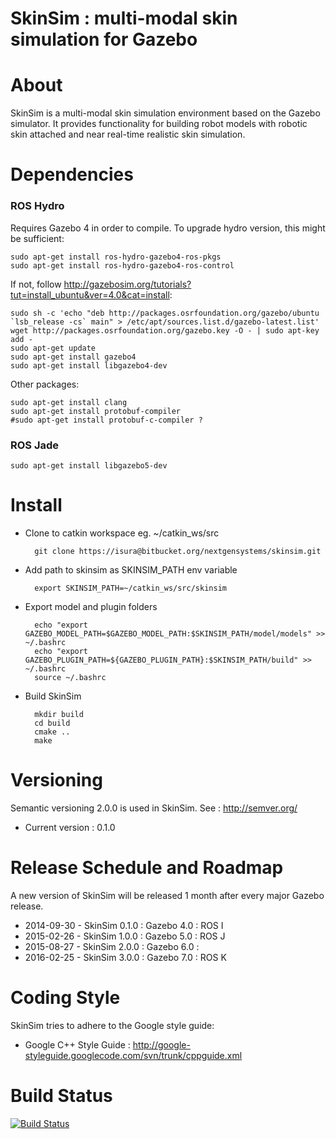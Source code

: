 # SkinSim : multi-modal skin simulation for Gazebo

# About
SkinSim is a multi-modal skin simulation environment based on the Gazebo simulator. It provides functionality for building robot models with robotic skin attached and near real-time realistic skin simulation.

# Dependencies
### ROS Hydro
Requires Gazebo 4 in order to compile. To upgrade hydro version, this might be sufficient:
```
sudo apt-get install ros-hydro-gazebo4-ros-pkgs
sudo apt-get install ros-hydro-gazebo4-ros-control
```
If not, follow http://gazebosim.org/tutorials?tut=install_ubuntu&ver=4.0&cat=install:
```
sudo sh -c 'echo "deb http://packages.osrfoundation.org/gazebo/ubuntu `lsb_release -cs` main" > /etc/apt/sources.list.d/gazebo-latest.list'  
wget http://packages.osrfoundation.org/gazebo.key -O - | sudo apt-key add - 
sudo apt-get update
sudo apt-get install gazebo4
sudo apt-get install libgazebo4-dev
```
Other packages:
```
sudo apt-get install clang  
sudo apt-get install protobuf-compiler
#sudo apt-get install protobuf-c-compiler ?
```
### ROS Jade
```
sudo apt-get install libgazebo5-dev
```
# Install
- Clone to catkin workspace eg. ~/catkin_ws/src

		git clone https://isura@bitbucket.org/nextgensystems/skinsim.git


- Add path to skinsim as SKINSIM_PATH env variable

		export SKINSIM_PATH=~/catkin_ws/src/skinsim


- Export model and plugin folders

		echo "export GAZEBO_MODEL_PATH=$GAZEBO_MODEL_PATH:$SKINSIM_PATH/model/models" >> ~/.bashrc
		echo "export GAZEBO_PLUGIN_PATH=${GAZEBO_PLUGIN_PATH}:$SKINSIM_PATH/build" >> ~/.bashrc
		source ~/.bashrc


- Build SkinSim

		mkdir build
		cd build
		cmake ..
		make

# Versioning
Semantic versioning 2.0.0 is used in SkinSim. See : http://semver.org/

- Current version : 0.1.0

# Release Schedule and Roadmap
A new version of SkinSim will be released 1 month after every major Gazebo release.

- 2014-09-30 - SkinSim 0.1.0 : Gazebo 4.0 : ROS I
- 2015-02-26 - SkinSim 1.0.0 : Gazebo 5.0 : ROS J
- 2015-08-27 - SkinSim 2.0.0 : Gazebo 6.0 : 
- 2016-02-25 - SkinSim 3.0.0 : Gazebo 7.0 : ROS K

# Coding Style

SkinSim tries to adhere to the Google style guide:

- Google C++ Style Guide : http://google-styleguide.googlecode.com/svn/trunk/cppguide.xml

# Build Status

[![Build Status](https://drone.io/bitbucket.org/rommelAlonzo/skinsim/status.png)](https://drone.io/bitbucket.org/rommelAlonzo/skinsim/latest)